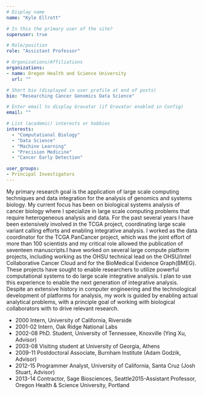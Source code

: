 ```yaml
---
# Display name
name: "Kyle Ellrott"

# Is this the primary user of the site?
superuser: true

# Role/position
role: "Assistant Professor"

# Organizations/Affiliations
organizations:
- name: Oregon Health and Science University
  url: ""

# Short bio (displayed in user profile at end of posts)
bio: "Researching Cancer Genomics Data Science"

# Enter email to display Gravatar (if Gravatar enabled in Config)
email: ""

# List (academic) interests or hobbies
interests:
  - "Computational Biology"
  - "Data Science"
  - "Machine Learning"
  - "Precision Medicine"
  - "Cancer Early Detection"

user_groups:
- Principal Investigators
---
```


My primary research goal is the application of large scale computing techniques and data integration for the analysis of genomics and systems biology. My current focus has been on biological systems analysis of cancer biology where I specialize in large scale computing problems that require heterogeneous analysis and data. For the past several years I have been extensively involved in the TCGA project, coordinating large scale variant calling efforts and enabling integrative analysis. I worked as the data coordinator for the TCGA PanCancer project, which was the joint effort of more than 100 scientists and my critical role allowed the publication of seventeen manuscripts.I have worked on several large compute platform projects, including working as the OHSU technical lead on the OHSU/Intel Collaborative Cancer Cloud and for the BioMedical Evidence Graph(BMEG). These projects have sought to enable researchers to utilize powerful computational systems to do large scale integrative analysis. I plan to use this experience to enable the next generation of integrative analysis. Despite an extensive history in computer engineering and the technological development of platforms for analysis, my work is guided by enabling actual analytical problems, with a principle goal of working with biological collaborators with to drive relevant research.


 - 2000 Intern, University of California, Riverside
 - 2001-02 Intern, Oak Ridge National Labs
 - 2002-08 PhD. Student, University of Tennessee, Knoxville (Ying Xu, Advisor)
 - 2003-08 Visiting student at University of Georgia, Athens
 - 2009-11 Postdoctoral Associate, Burnham Institute (Adam Godzik, Advisor)
 - 2012-15 Programmer Analyst, University of California, Santa Cruz (Josh Stuart, Advisor)
 - 2013-14 Contractor, Sage Biosciences, Seattle2015-Assistant Professor, Oregon Health & Science University, Portland
